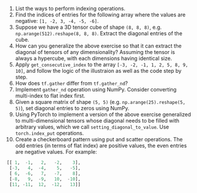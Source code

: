 1. List the ways to perform indexing operations.
2. Find the indices of entries for the following array where the values are negative: `[1, -2, 3, -4, -5, -6]`.
3. Suppose we have a 3D tensor cube of shape `(8, 8, 8)`, e.g. `np.arange(512).reshape(8, 8, 8)`. Extract the diagonal entries of the cube.
4. How can you generalize the above exercise so that it can extract the diagonal of tensors of any dimensionality? Assuming the tensor is always a hypercube, with each dimensions having identical size.
5. Apply `get_consecutive_index` to the array `[-3, -2, -1, 1, 2, 5, 8, 9, 10]`, and follow the logic of the illustraion as well as the code step by step.
6. How does `tf.gather` differ from `tf.gather_nd`?
7. Implement `gather_nd` operation using NumPy. Consider converting multi-index to flat index first.
8. Given a square matrix of shape `(5, 5)` (e.g. `np.arange(25).reshape(5, 5)`), set diagonal entries to zeros using NumPy.
9. Using PyTorch to implement a version of the above exercise generalized to multi-dimensional tensors whose diagonal needs to be filled with arbitrary values, which we call `setting_diagonal_to_value`. Use `torch.index_put` operations.
10. Create a checkerboard pattern using put and scatter operations. The odd entries (in terms of flat index) are positive values, the even entries are negative values. For example:

```python
[[ 1,  -1,   2,   -2,    3],
 [-3,   4,  -4,    5,   -5],
 [ 6,  -6,   7,   -7,    8],
 [-8,   9,  -9,   10,  -10],
 [11, -11,  12,  -12,   13]]
```